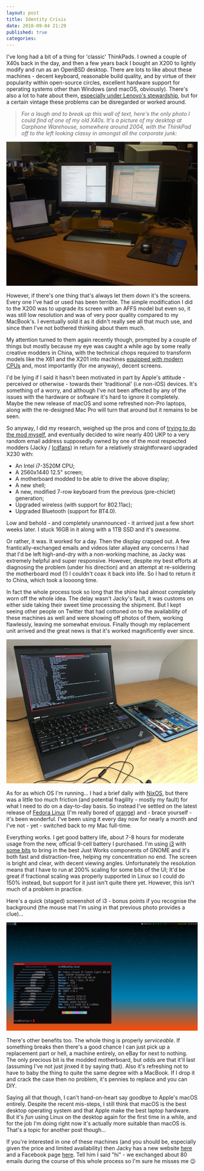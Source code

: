 ```yaml
---
layout: post
title: Identity Crisis
date: 2018-09-04 21:29
published: true
categories:
---
```


I've long had a bit of a thing for 'classic' ThinkPads.  I owned a couple of X40s back in the day, and then a few years back I bought an X200 to lightly modify and run as an OpenBSD desktop.  There are lots to like about these machines - decent keyboard, reasonable build quality, and by virtue of their popularity within open-source circles, excellent hardware support for operating systems other than Windows (and macOS, obviously).  There's also a lot to hate about them, [especially under Lenovo's stewardship](https://www.techworm.net/2015/08/lenovo-pcs-and-laptops-seem-to-have-a-bios-level-backdoor.html), but for a certain vintage these problems can be disregarded or worked around.  

> _For a laugh and to break up this wall of text, here's the only photo I could find of one of my old X40s. It's a picture of my desktop at Carphone Warehouse, somewhere around 2004, with the ThinkPad off to the left looking classy in amongst all the corporate junk:_

![My desk at CPW](/public/static/cpw_x40.jpg)

However, if there's one thing that's always let them down it's the screens.  Every one I've had or used has been terrible.  The simple modification I did to the X200 was to upgrade its screen with an AFFS model but even so, it was still low resolution and was of very poor quality compared to my MacBook's.  I eventually sold it as it didn't really see all that much use, and since then I've not bothered thinking about them much.

My attention turned to them again recently though, prompted by a couple of things but mostly because my eye was caught a while ago by some really creative modders in China, with the technical chops required to transform models like the X61 and the X201 into machines [equipped with modern CPUs](https://liliputing.com/2018/03/x210-mod-turns-classic-lenovo-thinkpad-x201-into-a-modern-pc.html) and, most importantly (for me anyway), decent screens.

I'd be lying if I said it hasn't been motivated in part by Apple's attitude - perceived or otherwise - towards their 'traditional' (i.e non-iOS) devices.  It's something of a worry, and although I've not been affected by any of the issues with the hardware or software it's hard to ignore it completely. Maybe the new release of macOS and some refreshed non-Pro laptops, along with the re-designed Mac Pro will turn that around but it remains to be seen.

So anyway, I did my research, weighed up the pros and cons of [trying to do the mod myself](https://forum.thinkpads.com/viewtopic.php?t=122640), and eventually decided to wire nearly 400 UKP to a very random email address supposedly owned by one of the most respected modders (Jacky / [lcdfans](http://facebook.com/lcdfans)) in return for a relatively straightforward upgraded X230 with:

* An Intel i7-3520M CPU;
* A 2560x1440 12.5" screen;
* A motherboard modded to be able to drive the above display;
* A new shell;
* A new, modified 7-row keyboard from the previous (pre-chiclet) generation;
* Upgraded wireless (with support for 802.11ac);
* Upgraded Bluetooth (support for BT4.0).

Low and behold - and completely unannounced - it arrived just a few short weeks later.  I stuck 16GB in it along with a 1TB SSD and it's _awesome_.

Or rather, it was.  It worked for a day.  Then the display crapped out.  A few frantically-exchanged emails and videos later allayed any concerns I had that I'd be left high-and-dry with a non-working machine, as Jacky was extremely helpful and super responsive.  However, despite my best efforts at diagnosing the problem (under his direction) and an attempt at re-soldering the motherboard mod (!) I couldn't coax it back into life.  So I had to return it to China, which took a loooong time.

In fact the whole process took so long that the shine had almost completely worn off the whole idea.  The delay wasn't Jacky's fault, it was customs on either side taking their sweet time processing the shipment.  But I kept seeing other people on Twitter that had cottoned on to the availability of these machines as well and were showing off photos of them, working flawlessly, leaving me somewhat envious.  Finally though my replacement unit arrived and the great news is that it's worked magnificently ever since.

![The X230 in action](/public/static/x230.jpg)

As for as which OS I'm running... I had a brief dally with [NixOS](http://nixos.org), but there was a little too much friction (and potential fragility - mostly my fault) for what I need to do on a day-to-day basis. So instead I've settled on the latest release of [Fedora Linux](https://getfedora.org/) (I'm really bored of [orange](http://ubuntu.com/)) and - brace yourself - it's been wonderful.  I've been using it every day now for nearly a month and I've not - yet - switched back to my Mac full-time.

Everything works.  I get good battery life, about 7-8 hours for moderate usage from the new, official 9-cell battery I purchased.  I'm using [i3](http://i3wm.org) with [some bits](https://github.com/csxr/i3-gnome) to bring in the best Just Works components of GNOME and it's both fast and distraction-free, helping my concentration no end.  The screen is bright and clear, with decent viewing angles.  Unfortunately the resolution means that I have to run at 200% scaling for some bits of the UI; It'd be great if fractional scaling was properly supported in Linux so I could do 150% instead, but support for it just isn't quite there yet.  However, this isn't much of a problem in practice.

Here's a quick (staged) screenshot of i3 - bonus points if you recognise the background (the mouse mat I'm using in that previous photo provides a clue)...

![Screnshot of i3](/public/static/i3neofetch.png)

There's other benefits too.  The whole thing is properly _serviceable_.  If something breaks then there's a good chance I can just pick up a replacement part or hell, a machine entirely, on eBay for next to nothing.  The only precious bit is the modded motherboard, but odds are that it'll last (assuming I've not just jinxed it by saying that).  Also it's refreshing not to have to baby the thing to quite the same degree with a MacBook.  If I drop it and crack the case then no problem, it's pennies to replace and you can DIY.

Saying all that though, I can't hand-on-heart say goodbye to Apple's macOS entirely.  Despite the recent mis-steps, I still think that macOS is the best desktop operating system and that Apple make the best laptop hardware.  But it's _fun_ using Linux on the desktop again for the first time in a while, and for the job I'm doing right now it's actually more suitable than macOS is.  That's a topic for another post though...

If you're interested in one of these machines (and you should be, especially given the price and limited availability) then Jacky has a new website [here](http://cnmod.cn) and a Facebook page [here](https://facebook.com/lcdfans).  Tell him I said "hi" - we exchanged about 80 emails during the course of this whole process so I'm sure he misses me 😉
